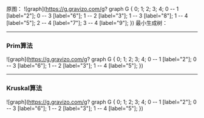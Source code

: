 原图：
![graph](https://g.gravizo.com/g?
graph G {
  0;
  1;
  2;
  3;
  4;
  0 -- 1 [label="2"];
  0 -- 3 [label="6"];
  1 -- 2 [label="3"];
  1 -- 3 [label="8"];
  1 -- 4 [label="5"];
  2 -- 4 [label="7"];
  3 -- 4 [label="9"];
})
最小生成树：

---
### Prim算法
![graph](https://g.gravizo.com/g?
graph G {
  0;
  1;
  2;
  3;
  4;
  0 -- 1 [label="2"];
  0 -- 3 [label="6"];
  1 -- 2 [label="3"];
  1 -- 4 [label="5"];
})

---
### Kruskal算法
![graph](https://g.gravizo.com/g?
graph G {
  0;
  1;
  2;
  3;
  4;
  0 -- 1 [label="2"];
  0 -- 3 [label="6"];
  1 -- 2 [label="3"];
  1 -- 4 [label="5"];
})
